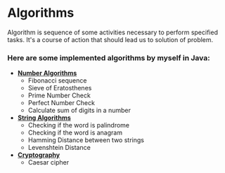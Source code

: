 # Algorithms 
Algorithm is sequence of some activities necessary to perform specified tasks. It's a course of action that should lead us to solution of problem.
### Here are some implemented algorithms by myself in Java:
* **[Number Algorithms](src/main/java/com/app/algorithms/number_algorithms)**
  * Fibonacci sequence
  * Sieve of Eratosthenes
  * Prime Number Check
  * Perfect Number Check
  * Calculate sum of digits in a number
* **[String Algorithms](src/main/java/com/app/algorithms/string_algorithms)**
  * Checking if the word is palindrome
  * Checking if the word is anagram
  * Hamming Distance between two strings
  * Levenshtein Distance
* **[Cryptography](src/main/java/com/app/cipher)**
  * Caesar cipher

